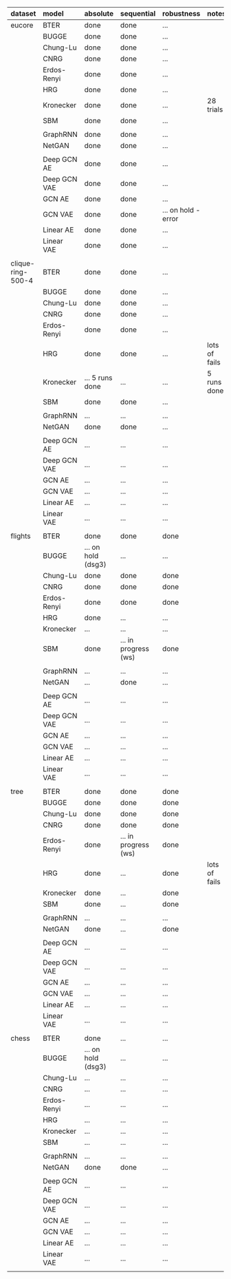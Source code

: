 |    dataset        |        model      |           absolute        |          sequential       |         robustness        |       notes       |
|:----------------- |:----------------- |:------------------------- |:------------------------- |:------------------------- |:----------------- |
| eucore            | BTER              | done                      | done                      | ...                       |                   |
|      <i></i>      | BUGGE             | done                      | done                      | ...                       |                   |
|      <i></i>      | Chung-Lu          | done                      | done                      | ...                       |                   |
|      <i></i>      | CNRG              | done                      | done                      | ...                       |                   |
|      <i></i>      | Erdos-Renyi       | done                      | done                      | ...                       |                   |
|      <i></i>      | HRG               | done                      | done                      | ...                       |                   |
|      <i></i>      | Kronecker         | done                      | done                      | ...                       | 28 trials         |
|      <i></i>      | SBM               | done                      | done                      | ...                       |                   |
|      <i></i>      |                   |                           |                           |                           |                   |
|      <i></i>      | GraphRNN          | done                      | done                      | ...                       |                   |
|      <i></i>      | NetGAN            | done                      | done                      | ...                       |                   |
|      <i></i>      |                   |                           |                           |                           |                   |
|      <i></i>      | Deep GCN AE       | done                      | done                      | ...                       |                   |
|      <i></i>      | Deep GCN VAE      | done                      | done                      | ...                       |                   |
|      <i></i>      | GCN AE            | done                      | done                      | ...                       |                   |
|      <i></i>      | GCN VAE           | done                      | done                      | ...  on hold - error      |                   |
|      <i></i>      | Linear AE         | done                      | done                      | ...                       |                   |
|      <i></i>      | Linear VAE        | done                      | done                      | ...                       |                   |
|      <i></i>      |      <i></i>      |          <i></i>          |          <i></i>          |          <i></i>          |      <i></i>      |
| clique-ring-500-4 | BTER              | done                      | done                      | ...                       |                   |
|      <i></i>      | BUGGE             | done                      | done                      | ...                       |                   |
|      <i></i>      | Chung-Lu          | done                      | done                      | ...                       |                   |
|      <i></i>      | CNRG              | done                      | done                      | ...                       |                   |
|      <i></i>      | Erdos-Renyi       | done                      | done                      | ...                       |                   |
|      <i></i>      | HRG               | done                      | done                      | ...                       | lots of fails     |
|      <i></i>      | Kronecker         | ...  5 runs done          | ...                       | ...                       | 5 runs done       |
|      <i></i>      | SBM               | done                      | done                      | ...                       |                   |
|      <i></i>      |                   |                           |                           |                           |                   |
|      <i></i>      | GraphRNN          | ...                       | ...                       | ...                       |                   |
|      <i></i>      | NetGAN            | done                      | done                      | ...                       |                   |
|      <i></i>      |                   |                           |                           |                           |                   |
|      <i></i>      | Deep GCN AE       | ...                       | ...                       | ...                       |                   |
|      <i></i>      | Deep GCN VAE      | ...                       | ...                       | ...                       |                   |
|      <i></i>      | GCN AE            | ...                       | ...                       | ...                       |                   |
|      <i></i>      | GCN VAE           | ...                       | ...                       | ...                       |                   |
|      <i></i>      | Linear AE         | ...                       | ...                       | ...                       |                   |
|      <i></i>      | Linear VAE        | ...                       | ...                       | ...                       |                   |
|      <i></i>      |      <i></i>      |          <i></i>          |          <i></i>          |          <i></i>          |      <i></i>      |
| flights           | BTER              | done                      | done                      | done                      |                   |
|      <i></i>      | BUGGE             | ...  on hold (dsg3)       | ...                       | ...                       |                   |
|      <i></i>      | Chung-Lu          | done                      | done                      | done                      |                   |
|      <i></i>      | CNRG              | done                      | done                      | done                      |                   |
|      <i></i>      | Erdos-Renyi       | done                      | done                      | done                      |                   |
|      <i></i>      | HRG               | done                      | ...                       | ...                       |                   |
|      <i></i>      | Kronecker         | ...                       | ...                       | ...                       |                   |
|      <i></i>      | SBM               | done                      | ...  in progress (ws)     | done                      |                   |
|      <i></i>      |                   |                           |                           |                           |                   |
|      <i></i>      | GraphRNN          | ...                       | ...                       | ...                       |                   |
|      <i></i>      | NetGAN            | ...                       | done                      | ...                       |                   |
|      <i></i>      |                   |                           |                           |                           |                   |
|      <i></i>      | Deep GCN AE       | ...                       | ...                       | ...                       |                   |
|      <i></i>      | Deep GCN VAE      | ...                       | ...                       | ...                       |                   |
|      <i></i>      | GCN AE            | ...                       | ...                       | ...                       |                   |
|      <i></i>      | GCN VAE           | ...                       | ...                       | ...                       |                   |
|      <i></i>      | Linear AE         | ...                       | ...                       | ...                       |                   |
|      <i></i>      | Linear VAE        | ...                       | ...                       | ...                       |                   |
|      <i></i>      |      <i></i>      |          <i></i>          |          <i></i>          |          <i></i>          |      <i></i>      |
| tree              | BTER              | done                      | done                      | done                      |                   |
|      <i></i>      | BUGGE             | done                      | done                      | done                      |                   |
|      <i></i>      | Chung-Lu          | done                      | done                      | done                      |                   |
|      <i></i>      | CNRG              | done                      | done                      | done                      |                   |
|      <i></i>      | Erdos-Renyi       | done                      | ...  in progress (ws)     | done                      |                   |
|      <i></i>      | HRG               | done                      | ...                       | done                      | lots of fails     |
|      <i></i>      | Kronecker         | done                      | ...                       | done                      |                   |
|      <i></i>      | SBM               | done                      | ...                       | done                      |                   |
|      <i></i>      |                   |                           |                           |                           |                   |
|      <i></i>      | GraphRNN          | ...                       | ...                       | ...                       |                   |
|      <i></i>      | NetGAN            | done                      | ...                       | done                      |                   |
|      <i></i>      |                   |                           |                           |                           |                   |
|      <i></i>      | Deep GCN AE       | ...                       | ...                       | ...                       |                   |
|      <i></i>      | Deep GCN VAE      | ...                       | ...                       | ...                       |                   |
|      <i></i>      | GCN AE            | ...                       | ...                       | ...                       |                   |
|      <i></i>      | GCN VAE           | ...                       | ...                       | ...                       |                   |
|      <i></i>      | Linear AE         | ...                       | ...                       | ...                       |                   |
|      <i></i>      | Linear VAE        | ...                       | ...                       | ...                       |                   |
|      <i></i>      |      <i></i>      |          <i></i>          |          <i></i>          |          <i></i>          |      <i></i>      |
| chess             | BTER              | done                      | ...                       | ...                       |                   |
|      <i></i>      | BUGGE             | ...  on hold (dsg3)       | ...                       | ...                       |                   |
|      <i></i>      | Chung-Lu          | ...                       | ...                       | ...                       |                   |
|      <i></i>      | CNRG              | ...                       | ...                       | ...                       |                   |
|      <i></i>      | Erdos-Renyi       | ...                       | ...                       | ...                       |                   |
|      <i></i>      | HRG               | ...                       | ...                       | ...                       |                   |
|      <i></i>      | Kronecker         | ...                       | ...                       | ...                       |                   |
|      <i></i>      | SBM               | ...                       | ...                       | ...                       |                   |
|      <i></i>      |                   |                           |                           |                           |                   |
|      <i></i>      | GraphRNN          | ...                       | ...                       | ...                       |                   |
|      <i></i>      | NetGAN            | done                      | done                      | ...                       |                   |
|      <i></i>      |                   |                           |                           |                           |                   |
|      <i></i>      | Deep GCN AE       | ...                       | ...                       | ...                       |                   |
|      <i></i>      | Deep GCN VAE      | ...                       | ...                       | ...                       |                   |
|      <i></i>      | GCN AE            | ...                       | ...                       | ...                       |                   |
|      <i></i>      | GCN VAE           | ...                       | ...                       | ...                       |                   |
|      <i></i>      | Linear AE         | ...                       | ...                       | ...                       |                   |
|      <i></i>      | Linear VAE        | ...                       | ...                       | ...                       |                   |
|      <i></i>      |      <i></i>      |              <i></i>      |              <i></i>      |              <i></i>      |      <i></i>      |
